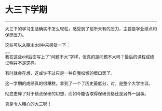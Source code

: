 # 大三下学期
***
大三下的学习生活确实不怎么轻松，感受到了前所未有的压力，主要是学业绩点和保研压力。

这些可以从期末ddl中来感受一下：

<!-- ![ddl](/docs/学海无涯/学习/大三下/media/ddl.jpg) -->
<div align="left">
<img src="/学海无涯/学习/大三下/media/ddl.jpg" alt="model" style="zoom:30%;" />
</div>
我在这些ddl后面写上了“问题不大”字样，但真的是问题不大吗？最后的课程成绩证明并不是这样。  

有时就会在想，这或许不过只是一种自我松懈的借口罢了。

这一学期的成绩真的很糟糕，拿到了一个了历史最低分，对，是整个大学生涯。

彻底击碎了对于绩点保研的幻想，而如今能否取得保研资格还是另外一回事。

真是令人糟心的大三呀！